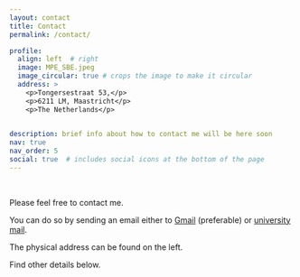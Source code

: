 ```yaml
---
layout: contact
title: Contact
permalink: /contact/

profile:
  align: left  # right
  image: MPE_SBE.jpeg
  image_circular: true # crops the image to make it circular
  address: >
    <p>Tongersestraat 53,</p>
    <p>6211 LM, Maastricht</p>
    <p>The Netherlands</p>

    
description: brief info about how to contact me will be here soon
nav: true
nav_order: 5
social: true  # includes social icons at the bottom of the page
---
```


<br /> 

Please feel free to contact me. 

You can do so by sending an email either to [Gmail](mailto:e.v.bronnikov@gmail.com) (preferable) or [university mail](mailto:e.bronnikov@tilburguniversity.edu).

The physical address can be found on the left.

Find other details below.
